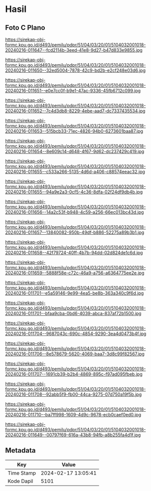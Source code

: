 # Hasil

## Foto C Plano

https://sirekap-obj-formc.kpu.go.id/d493/pemilu/pdpr/51/04/03/20/01/5104032001018-20240216-011647--fcd2114b-3eed-41e8-9d27-b47d833e9855.jpg

https://sirekap-obj-formc.kpu.go.id/d493/pemilu/pdpr/51/04/03/20/01/5104032001018-20240216-011650--32ed5004-7878-42c9-bd2b-e2cf248e03d6.jpg

https://sirekap-obj-formc.kpu.go.id/d493/pemilu/pdpr/51/04/03/20/01/5104032001018-20240216-011651--e0e7cc0f-b9e1-47ac-9336-45fb6712c099.jpg

https://sirekap-obj-formc.kpu.go.id/d493/pemilu/pdpr/51/04/03/20/01/5104032001018-20240216-011652--7c4d3db8-8229-4ebe-aad7-dc7337435534.jpg

https://sirekap-obj-formc.kpu.go.id/d493/pemilu/pdpr/51/04/03/20/01/5104032001018-20240216-011653--515bcb33-71ec-4826-94b0-6273601baa87.jpg

https://sirekap-obj-formc.kpu.go.id/d493/pemilu/pdpr/51/04/03/20/01/5104032001018-20240216-011654--8e609c14-d648-4f67-9d62-dc237429c419.jpg

https://sirekap-obj-formc.kpu.go.id/d493/pemilu/pdpr/51/04/03/20/01/5104032001018-20240216-011655--c533a266-5135-4d6d-a406-c88574eeac32.jpg

https://sirekap-obj-formc.kpu.go.id/d493/pemilu/pdpr/51/04/03/20/01/5104032001018-20240216-011655--94a9e2a3-0cf5-4c36-8dfa-02f24df9db4b.jpg

https://sirekap-obj-formc.kpu.go.id/d493/pemilu/pdpr/51/04/03/20/01/5104032001018-20240216-011656--14a2c53f-b948-4c59-a256-66ec013bc43d.jpg

https://sirekap-obj-formc.kpu.go.id/d493/pemilu/pdpr/51/04/03/20/01/5104032001018-20240216-011657--13840082-950b-49df-b886-52275a89b3b1.jpg

https://sirekap-obj-formc.kpu.go.id/d493/pemilu/pdpr/51/04/03/20/01/5104032001018-20240216-011658--42f79724-40ff-4b7b-94dd-02d824de1c6d.jpg

https://sirekap-obj-formc.kpu.go.id/d493/pemilu/pdpr/51/04/03/20/01/5104032001018-20240216-011659--5888f58e-c72c-46a9-a756-a6364775ee2e.jpg

https://sirekap-obj-formc.kpu.go.id/d493/pemilu/pdpr/51/04/03/20/01/5104032001018-20240216-011701--e5a59146-9e99-4ea5-be8b-363a340c9f6d.jpg

https://sirekap-obj-formc.kpu.go.id/d493/pemilu/pdpr/51/04/03/20/01/5104032001018-20240216-011701--bfaa9cba-0bd6-4039-abca-837af72b1500.jpg

https://sirekap-obj-formc.kpu.go.id/d493/pemilu/pdpr/51/04/03/20/01/5104032001018-20240216-011704--9687043c-690c-4854-9290-3ea4d0473b4f.jpg

https://sirekap-obj-formc.kpu.go.id/d493/pemilu/pdpr/51/04/03/20/01/5104032001018-20240216-011706--8e578679-5620-4069-baa7-3d8c99f82567.jpg

https://sirekap-obj-formc.kpu.go.id/d493/pemilu/pdpr/51/04/03/20/01/5104032001018-20240216-011707--1691cb39-b2b4-4869-895c-f97ad095fbeb.jpg

https://sirekap-obj-formc.kpu.go.id/d493/pemilu/pdpr/51/04/03/20/01/5104032001018-20240216-011708--92abb5f9-fb00-44ca-9275-07d750a19f5b.jpg

https://sirekap-obj-formc.kpu.go.id/d493/pemilu/pdpr/51/04/03/20/01/5104032001018-20240216-011710--ba7ff998-1609-4d9c-9678-ecb0caef0ed0.jpg

https://sirekap-obj-formc.kpu.go.id/d493/pemilu/pdpr/51/04/03/20/01/5104032001018-20240216-011649--00797f69-616a-43b8-94fb-a8b255fa4d1f.jpg


## Metadata

| Key        | Value               |
| ---------- | ------------------- |
| Time Stamp | 2024-02-17 13:05:41 |
| Kode Dapil | 5101                |



